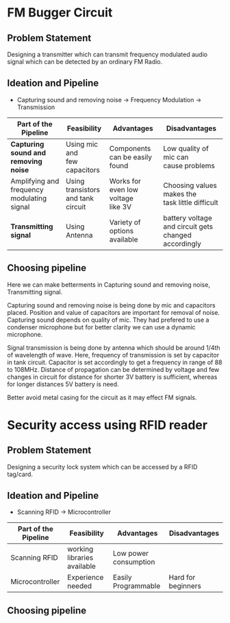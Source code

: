 # FM Bugger Circuit

## Problem Statement
Designing a transmitter which can transmit frequency modulated audio signal which can be detected by an ordinary FM Radio.

## Ideation and Pipeline
* Capturing sound and removing noise -> Frequency Modulation -> Transmission

| Part of the Pipeline | Feasibility | Advantages | Disadvantages |
|----------------------|-------------|------------|---------------|
| **Capturing sound and**<br>**removing noise** | Using mic and<br>few capacitors | Components can be easily<br>found | Low quality of mic can<br>cause problems |
| Amplifying and<br>frequency modulating signal | Using transistors<br>and tank circuit | Works for even low voltage<br>like 3V | Choosing values makes the<br>task little difficult |
| **Transmitting signal** | Using Antenna | Variety of options available | battery voltage and circuit gets<br>changed accordingly |

## Choosing pipeline
Here we can make betterments in Capturing sound and removing noise, Transmitting signal.

Capturing sound and removing noise is being done by mic and capacitors placed. Position and value of capacitors are important for removal of noise. Capturing sound depends on quality of mic. They had prefered to use a condenser microphone but for better clarity we can use a dynamic microphone.

Signal transmission is being done by antenna which should be around 1/4th of wavelength of wave. Here, frequency of transmission is set by capacitor in tank circuit. Capacitor is set accordingly to get a frequency in range of 88 to 108MHz. Distance of propagation can be determined by voltage and few changes in circuit for distance for shorter 3V battery is sufficient, whereas for longer distances 5V battery is need.

Better avoid metal casing for the circuit as it may effect FM signals. 


# Security access using RFID reader

## Problem Statement
Designing a security lock system which can be accessed by a RFID tag/card.

## Ideation and Pipeline
* Scanning RFID ->  Microcontroller 

| Part of the Pipeline | Feasibility | Advantages | Disadvantages |
|----------------------|-------------|------------|---------------|
| Scanning RFID        | working libraries available | Low power consumption |  |
| Microcontroller      | Experience needed | Easily Programmable | Hard for beginners |

## Choosing pipeline
